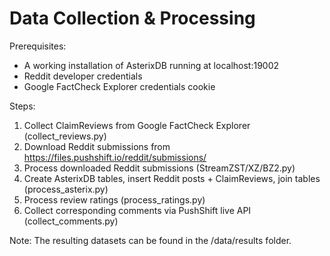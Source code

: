 # Data Collection & Processing

Prerequisites:
- A working installation of AsterixDB running at localhost:19002
- Reddit developer credentials
- Google FactCheck Explorer credentials cookie

Steps:
1. Collect ClaimReviews from Google FactCheck Explorer (collect_reviews.py)
2. Download Reddit submissions from https://files.pushshift.io/reddit/submissions/
3. Process downloaded Reddit submissions (StreamZST/XZ/BZ2.py)
4. Create AsterixDB tables, insert Reddit posts + ClaimReviews, join tables (process_asterix.py)
5. Process review ratings (process_ratings.py)
6. Collect corresponding comments via PushShift live API (collect_comments.py)

Note: The resulting datasets can be found in the /data/results folder.
